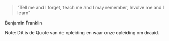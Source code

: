 >“Tell me and I forget, teach me and I may remember, Involve me and I learn” 

Benjamin Franklin

Note:
Dit is de Quote van de opleiding en waar onze opleiding om draaid.